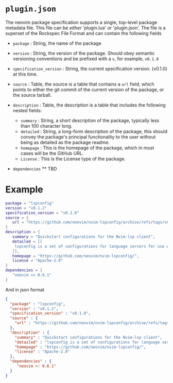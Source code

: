 # `plugin.json`

The neovim package specification supports a single, top-level package metadata file. This file can be *either* 'plugin.lua' or 'plugin.json'. The file is a superset of the Rockspec File Format and can contain the following fields

* `package` : String, the name of the package

* `version` : String, the version of the package. Should obey semantic versioning conventions and be prefixed with a `v`, for example, `v0.1.0`

* `specification_version` : String, the current specification version. (v0.1.0) at this time.


* `source` : Table, the source is a table that contains a `url` field, which points to either the git commit of the current version of the package, or the source tarball.

* `description` : Table, the description is a table that includes the following nested fields:
	* `summary` : String, a short description of the package, typically less than 100 character long.
	* `detailed` : String, a long-form description of the package, this should convey the package's principal functionality to the user without being as detailed as the package readme.
	* `homepage` : This is the homepage of the package, which in most cases will be the GitHub URL.
	* `License` : This is the License type of the package.

* `dependencies`
** TBD

# Example

```lua
package = "lspconfig"
version = "v0.1.2"
specification_version = "v0.1.0"
source = {
   url = "https://github.com/neovim/nvim-lspconfig/archive/refs/tags/v0.1.2.tar.gz"
}
description = {
   summary = "Quickstart configurations for the Nvim-lsp client",
   detailed = [[
   	lspconfig is a set of configurations for language servers for use with Neovim's built-in language server client. Lspconfig handles configuring, launching, and attaching language servers.
   ]],
   homepage = "https://github.com/neovim/nvim-lspconfig/", 
   license = "Apache-2.0" 
}
dependencies = {
   "neovim >= 0.6.1"
}
```

And in json format
```json
{
  "package" : "lspconfig",
  "version" : "v0.1.2",
  "specification_version" : "v0.1.0",
  "source" : {
    "url" : "https://github.com/neovim/nvim-lspconfig/archive/refs/tags/v0.1.2.tar.gz"
  },
  "description" : {
    "summary" : "Quickstart configurations for the Nvim-lsp client",
    "detailed" : "lspconfig is a set of configurations for language servers for use with Neovim's built-in language server client. Lspc onfig handles configuring, launching, and attaching language servers",
    "homepage" : "https://github.com/neovim/nvim-lspconfig/", 
    "license" : "Apache-2.0" 
  },
  "dependencies" : {
     "neovim >: 0.6.1"
  }
}
```
